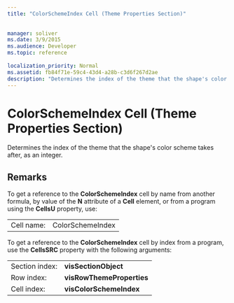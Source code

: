 ```yaml
---
title: "ColorSchemeIndex Cell (Theme Properties Section)"
 
 
manager: soliver
ms.date: 3/9/2015
ms.audience: Developer
ms.topic: reference
 
localization_priority: Normal
ms.assetid: fb84f71e-59c4-43d4-a28b-c3d6f267d2ae
description: "Determines the index of the theme that the shape's color scheme takes after, as an integer."
---
```


# ColorSchemeIndex Cell (Theme Properties Section)

Determines the index of the theme that the shape's color scheme takes after, as an integer.
  
## Remarks

To get a reference to the **ColorSchemeIndex** cell by name from another formula, by value of the **N** attribute of a **Cell** element, or from a program using the **CellsU** property, use: 
  
|||
|:-----|:-----|
| Cell name:  <br/> | ColorSchemeIndex  <br/> |
   
To get a reference to the **ColorSchemeIndex** cell by index from a program, use the **CellsSRC** property with the following arguments: 
  
|||
|:-----|:-----|
| Section index:  <br/> |**visSectionObject** <br/> |
| Row index:  <br/> |**visRowThemeProperties** <br/> |
| Cell index:  <br/> |**visColorSchemeIndex** <br/> |
   

